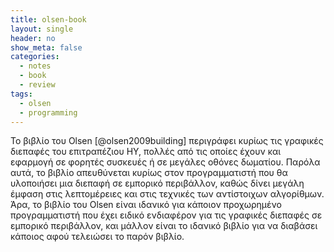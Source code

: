 ```yaml
---
title: olsen-book
layout: single
header: no
show_meta: false
categories:
  - notes
  - book
  - review
tags:
  - olsen
  - programming
---
```


Το βιβλίο του Olsen [@olsen2009building] περιγράφει κυρίως τις γραφικές διεπαφές του επιτραπέζιου ΗΥ, πολλές από τις οποίες έχουν και εφαρμογή σε φορητές συσκευές ή σε μεγάλες οθόνες δωματίου. Παρόλα αυτά, το βιβλίο απευθύνεται κυρίως στον προγραμματιστή που θα υλοποιήσει μια διεπαφή σε εμπορικό περιβάλλον, καθώς δίνει μεγάλη έμφαση στις λεπτομέρειες και στις τεχνικές των αντίστοιχων αλγορίθμων. Άρα, το βιβλίο του Olsen είναι ιδανικό για κάποιον προχωρημένο προγραμματιστή που έχει ειδικό ενδιαφέρον για τις γραφικές διεπαφές σε εμπορικό περιβάλλον, και μάλλον είναι το ιδανικό βιβλίο για να διαβάσει κάποιος αφού τελειώσει το παρόν βιβλίο.
